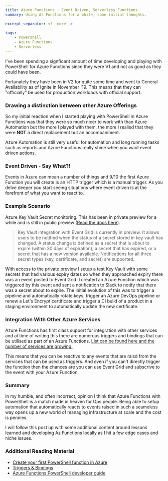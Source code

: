 ```yaml
---
title: Azure Functions - Event Driven, Serverless Functions
summary: Using Az Functions for a while, some initial thoughts.

excerpt_separator: <!--more-->

tags:
    - Powershell
    - Azure Functions
    - Serverless
---
```


I've been spending a signficant amount of time developing and playing with PowerShell for Azure Functions since they were V1 and not as good as they could have been.

Fortunately they have been in V2 for quite some time and went to General Availability as of Ignite in November '19. This means that they can "officially" be used for production workloads with official support.

### Drawing a distinction between other Azure Offerings

So my initial reaction when I started playing with PowerShell in Azure Functions was that they were so much nicer to work with than Azure Automation but the more I played with them, the more I realisd that they were **NOT** a direct replacement but an accompaniment.

Azure Automation is still very useful for automation and long running tasks such as reports and Azure Functions really shine when you want event driven actions.

### Event Driven - Say What?!

Events in Azure can mean a number of things and 9/10 the first Azure Function you will create is an HTTP trigger which is a manual trigger. As you delve deeper you start seeing situations where event driven is at the forefront of what you want to react to.

### Example Scenario

Azure Key Vault Secret monitoring. This has been in private preview for a while and is still in public preview ([Read the docs here](https://docs.microsoft.com/en-us/azure/key-vault/event-grid-overview)).

> Key Vault integration with Event Grid is currently in preview. It allows users to be notified when the status of a secret stored in key vault has changed. A status change is defined as a secret that is about to expire (within 30 days of expiration), a secret that has expired, or a secret that has a new version available. Notifications for all three secret types (key, certificate, and secret) are supported.

With access to the private preview I setup a test Key Vault with some secrets that had various expiry dates so when they approached expiry there was an event posted to Event Grid. I created an Azure Function which was triggered by this event and sent a notification to Slack to notify that there was a secret about to expire. The initial evolution of this was to trigger a pipeline and automatically rotate keys, trigger an Azure DevOps pipeline or renew a Let's Encrypt certificate and trigger a CI build of a product in a staging environment to automatically update the new certificate.

### Integration With Other Azure Services

Azure Functions has first class support for integration with other services and at time of writing this there are numerous triggers and bindings that can be utilised as part of an Azure Functions. [List can be found here and the number of services are growing.](https://docs.microsoft.com/en-us/azure/azure-functions/functions-triggers-bindings#supported-bindings)

This means that you can be reactive to any events that are raisd from the services that can be used as triggers. And even if you can't directly trigger the function then the chances are you can use Event Grid and subscrive to the event with your Azure Function.

### Summary

In my humble, and often incorrect, opinion I think that Azure Functions with PowerShell is a match made in heaven for Ops people. Being able to setup automation that automatically reacts to events raised in such a seameless way opens up a new world of managing infrastructure at scale and the cost is pennies.

I will follow this post up with some additional content around lessons learned and developing Az Functions locally as I hit a few edge cases and niche issues.

### Additional Reading Material

- [Create your first PowerShell function in Azure](https://docs.microsoft.com/en-us/azure/azure-functions/functions-create-first-function-powershell)
- [Triggers & Bindings](https://docs.microsoft.com/en-us/azure/azure-functions/functions-triggers-bindings)
- [Azure Functions PowerShell developer guide](https://docs.microsoft.com/en-us/azure/azure-functions/functions-reference-powershell)